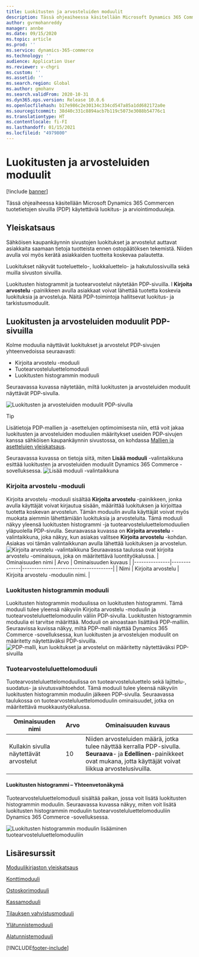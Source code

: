 ```yaml
---
title: Luokitusten ja arvosteluiden moduulit
description: Tässä ohjeaiheessa käsitellään Microsoft Dynamics 365 Commercen tuotetietojen sivuilla käytettäviä luokitus- ja arviointimoduuleja.
author: gvrmohanreddy
manager: annbe
ms.date: 09/15/2020
ms.topic: article
ms.prod: ''
ms.service: dynamics-365-commerce
ms.technology: ''
audience: Application User
ms.reviewer: v-chgri
ms.custom: ''
ms.assetid: ''
ms.search.region: Global
ms.author: gmohanv
ms.search.validFrom: 2020-10-31
ms.dyn365.ops.version: Release 10.0.6
ms.openlocfilehash: b17e986c2e30134c334cd547a85a1dd682172a0e
ms.sourcegitcommit: 38d40c331c8894acb7b119c5073e3088b54776c1
ms.translationtype: HT
ms.contentlocale: fi-FI
ms.lasthandoff: 01/15/2021
ms.locfileid: "4979800"
---
```

# <a name="ratings-and-reviews-modules"></a>Luokitusten ja arvosteluiden moduulit

[!include [banner](includes/banner.md)]

Tässä ohjeaiheessa käsitellään Microsoft Dynamics 365 Commercen tuotetietojen sivuilla (PDP) käytettäviä luokitus- ja arviointimoduuleja.

## <a name="overview"></a>Yleiskatsaus

Sähköisen kaupankäynnin sivustojen luokitukset ja arvostelut auttavat asiakkaita saamaan tietoja tuotteista ennen ostopäätöksen tekemistä. Niiden avulla voi myös kerätä asiakkaiden tuotteita koskevaa palautetta. 

Luokitukset näkyvät tuoteluettelo-, luokkaluettelo- ja hakutulossivuilla sekä muilla sivuston sivuilla. 

Luokitusten histogrammit ja tuotearvostelut näytetään PDP-sivuilla. l **Kirjoita arvostelu** -painikkeen avulla asiakkaat voivat lähettää tuotetta koskevia luokituksia ja arvosteluja. Näitä PDP-toimintoja hallitsevat luokitus- ja tarkistusmoduulit.

## <a name="ratings-and-reviews-modules-on-pdps"></a>Luokitusten ja arvosteluiden moduulit PDP-sivuilla 

Kolme moduulia näyttävät luokitukset ja arvostelut PDP-sivujen yhteenvedoissa seuraavasti:
- Kirjoita arvostelu -moduuli
- Tuotearvosteluluettelomoduuli
- Luokitusten histogrammin moduuli
 
Seuraavassa kuvassa näytetään, miltä luokitusten ja arvosteluiden moduulit näyttävät PDP-sivulla.

![Luokitusten ja arvosteluiden moduulit PDP-sivulla](media/rnr-eCommerce-pdp-reviews-modules_design.png)

> [!TIP] 
> Lisätietoja PDP-mallien ja -asettelujen optimoimisesta niin, että voit jakaa luokitusten ja arvosteluiden moduulien määritykset useiden PDP-sivujen kanssa sähköisen kaupankäynnin sivustossa, on kohdassa [Mallien ja asettelujen yleiskatsaus](templates-layouts-overview.md).

Seuraavassa kuvassa on tietoja siitä, miten **Lisää moduuli** -valintaikkuna esittää luokitusten ja arvosteluiden moduulit Dynamics 365 Commerce -sovelluksessa.
![Lisää moduuli -valintaikkuna](media/rnr-eCommerce-pdp-adding-rnr-modules.png)

### <a name="write-review-module"></a>Kirjoita arvostelu -moduuli

Kirjoita arvostelu -moduuli sisältää **Kirjoita arvostelu** -painikkeen, jonka avulla käyttäjät voivat kirjautua sisään, määrittää luokituksen ja kirjoittaa tuotetta koskevan arvostelun. Tämän moduulin avulla käyttäjät voivat myös muokata aiemmin lähettämiään luokituksia ja arvosteluita. Tämä moduuli näkyy yleensä luokitusten histogrammi -ja tuotearvosteluluettelomoduulien yläpuolella PDP-sivulla.
Seuraavassa kuvassa on **Kirjoita arvostelu** -valintaikkuna, joka näkyy, kun asiakas valitsee **Kirjoita arvostelu** -kohdan. Asiakas voi tämän valintaikkunan avulla lähettää luokituksen ja arvostelun.
![Kirjoita arvostelu -valintaikkuna](media/rnr-eCommerce-write-review-module.png) Seuraavassa taulussa ovat kirjoita arvostelu -ominaisuus, joka on määritettävä luontityökalussa.
| Ominaisuuden nimi | Arvo        | Ominaisuuden kuvaus                 |
|---------------|--------------|--------------------------------------|
| Nimi          | Kirjoita arvostelu | Kirjoita arvostelu -moduulin nimi. |

### <a name="ratings-histogram-module"></a>Luokitusten histogrammin moduuli

Luokitusten histogrammin moduulissa on luokitusten histogrammi. Tämä moduuli tulee yleensä näkyviin Kirjoita arvostelu -moduulin ja tuotearvosteluluettelomoduulin väliin PDP-sivulla.
Luokitusten histogrammin moduulia ei tarvitse määrittää. Moduuli on ainoastaan lisättävä PDP-malliin. Seuraavissa kuvissa näkyy, miltä PDP-malli näyttää Dynamics 365 Commerce -sovelluksessa, kun luokitusten ja arvostelujen moduulit on määritetty näytettäväksi PDP-sivuilla.
![PDP-malli, kun luokitukset ja arvostelut on määritetty näytettäväksi PDP-sivuilla](media/rnr-eCommerce-pdp-reviews-modules.png)

### <a name="product-reviews-list-module"></a>Tuotearvosteluluettelomoduuli

Tuotearvosteluluettelomoduulissa on tuotearvosteluluettelo sekä lajittelu-, suodatus- ja sivutusvaihtoehdot. Tämä moduuli tulee yleensä näkyviin luokitusten histogrammin moduulin jälkeen PDP-sivulla.
Seuraavassa taulukossa on tuotearvosteluluettelomoduulin ominaisuudet, jotka on määritettävä muokkaustyökalussa.

| Ominaisuuden nimi              | Arvo | Ominaisuuden kuvaus |
|----------------------------|-------| ---------------------|
| Kullakin sivulla näytettävät arvostelut | 10    | Niiden arvosteluiden määrä, jotka tulee näyttää kerralla PDP-sivulla. **Seuraava**- ja **Edellinen**-painikkeet ovat mukana, jotta käyttäjät voivat liikkua arvostelusivuilla. |

#### <a name="ratings-histogram--summary-view"></a>Luokitusten histogrammi – Yhteenvetonäkymä

Tuotearvosteluluettelomoduuli sisältää paikan, jossa voit lisätä luokitusten histogrammin moduulin. Seuraavassa kuvassa näkyy, miten voit lisätä luokitusten histogrammin moduulin tuotearvosteluluettelomoduuliin Dynamics 365 Commerce -sovelluksessa.

![Luokitusten histogrammin moduulin lisääminen tuotearvosteluluettelomoduuliin](media/rnr-eCommerce-pdp-rating-histogram-summary.png)

## <a name="additional-resources"></a>Lisäresurssit

[Moduulikirjaston yleiskatsaus](starter-kit-overview.md)

[Konttimoduuli](add-container-module.md)

[Ostoskorimoduuli](add-cart-module.md)

[Kassamoduuli](add-checkout-module.md)

[Tilauksen vahvistusmoduuli](order-confirmation-module.md)

[Ylätunnistemoduuli](author-header-module.md)

[Alatunnistemoduuli](author-footer-module.md)


[!INCLUDE[footer-include](../includes/footer-banner.md)]